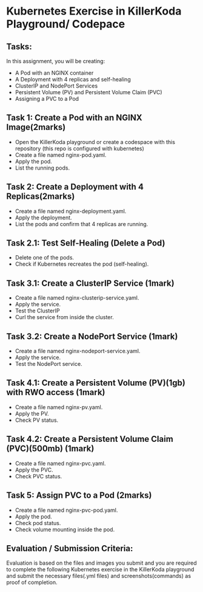 # Kubernetes Exercise in KillerKoda Playground/ Codepace

## Tasks:

In this assignment, you will be creating:

* A Pod with an NGINX container
* A Deployment with 4 replicas and self-healing
* ClusterIP and NodePort Services
* Persistent Volume (PV) and Persistent Volume Claim (PVC)
* Assigning a PVC to a Pod


## Task 1: Create a Pod with an NGINX Image(2marks)
* Open the KillerKoda playground or create a codespace with this repository (this repo is configured with kubernetes)
* Create a file named nginx-pod.yaml.
* Apply the pod.
* List the running pods.

## Task 2: Create a Deployment with 4 Replicas(2marks)

* Create a file named nginx-deployment.yaml.
* Apply the deployment.
* List the pods and confirm that 4 replicas are running.

## Task 2.1: Test Self-Healing (Delete a Pod)

* Delete one of the pods.
* Check if Kubernetes recreates the pod (self-healing).

## Task 3.1: Create a ClusterIP Service (1mark)

* Create a file named nginx-clusterip-service.yaml.
* Apply the service.
* Test the ClusterIP
* Curl the service from inside the cluster.

## Task 3.2: Create a NodePort Service (1mark)

* Create a file named nginx-nodeport-service.yaml.
* Apply the service.
* Test the NodePort service.

## Task 4.1: Create a Persistent Volume (PV)(1gb) with RWO access (1mark)

* Create a file named nginx-pv.yaml.
* Apply the PV.
* Check PV status.

## Task 4.2: Create a Persistent Volume Claim (PVC)(500mb) (1mark)

* Create a file named nginx-pvc.yaml.
* Apply the PVC.
* Check PVC status.

## Task 5: Assign PVC to a Pod (2marks)

* Create a file named nginx-pvc-pod.yaml.
* Apply the pod.
* Check pod status.
* Check volume mounting inside the pod.

## Evaluation / Submission Criteria:

Evaluation is based on the files and images you submit and you are required to complete the following Kubernetes exercise in the KillerKoda playground and submit the necessary files(.yml files) and screenshots(commands) as proof of completion.




